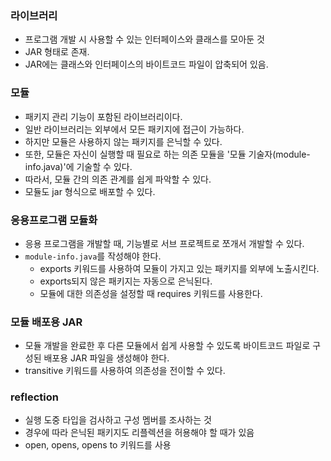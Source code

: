 ### 라이브러리

- 프로그램 개발 시 사용할 수 있는 인터페이스와 클래스를 모아둔 것
- JAR 형태로 존재.
- JAR에는 클래스와 인터페이스의 바이트코드 파일이 압축되어 있음.

### 모듈

- 패키지 관리 기능이 포함된 라이브러리이다.
- 일반 라이브러리는 외부에서 모든 패키지에 접근이 가능하다.
- 하지만 모듈은 사용하지 않는 패키지를 은닉할 수 있다.
- 또한, 모듈은 자신이 실행할 때 필요로 하는 의존 모듈을 '모듈 기술자(module-info.java)'에 기술할 수 있다.
- 따라서, 모듈 간의 의존 관계를 쉽게 파악할 수 있다.
- 모듈도 jar 형식으로 배포할 수 있다.

### 응용프로그램 모듈화

- 응용 프로그램을 개발할 때, 기능별로 서브 프로젝트로 쪼개서 개발할 수 있다.
- `module-info.java`를 작성해야 한다.
  - exports 키워드를 사용하여 모듈이 가지고 있는 패키지를 외부에 노출시킨다.
  - exports되지 않은 패키지는 자동으로 은닉된다.
  - 모듈에 대한 의존성을 설정할 때 requires 키워드를 사용한다.

### 모듈 배포용 JAR

- 모듈 개발을 완료한 후 다른 모듈에서 쉽게 사용할 수 있도록 바이트코드 파일로 구성된 배포용 JAR 파일을 생성해야 한다.
- transitive 키워드를 사용하여 의존성을 전이할 수 있다.

### reflection

- 실행 도중 타입을 검사하고 구성 멤버를 조사하는 것
- 경우에 따라 은닉된 패키지도 리플렉션을 허용해야 할 때가 있음
- open, opens, opens to 키워드를 사용
